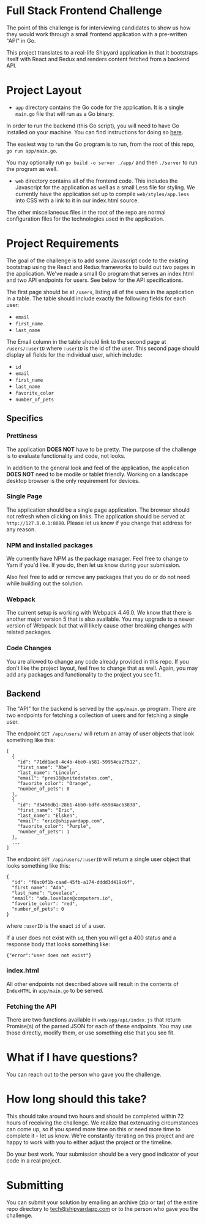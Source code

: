 # Full Stack Frontend Challenge

The point of this challenge is for interviewing candidates to show us how they
would work through a small frontend application with a pre-written "API" in Go.

This project translates to a real-life Shipyard application in that it bootstraps
itself with React and Redux and renders content fetched from a backend API.

# Project Layout

- `app` directory contains the Go code for the application.
It is a single `main.go` file that will run as a Go binary.

In order to run the backend (this Go script), you will need to have Go installed
on your machine.
You can find instructions for doing so [here](https://golang.org/doc/install).

The easiest way to run the Go program is to run, from the root of this repo,
`go run app/main.go`.

You may optionally run `go build -o server ./app/` and then `./server` to run the program
as well.

- `web` directory contains all of the frontend code.
This includes the Javascript for the application as well as a small Less file
for styling.
We currently have the application set up to compile `web/styles/app.less` into
CSS with a link to it in our index.html source.

The other miscellaneous files in the root of the repo are normal configuration
files for the technologies used in the application.

# Project Requirements

The goal of the challenge is to add some Javascript code to the existing
bootstrap using the React and Redux frameworks to build out two pages in
the application.
We've made a small Go program that serves an index.html and two API endpoints
for users. See below for the API specifications.

The first page should be at `/users`, listing all of the users in
the application in a table.
The table should include exactly the following fields for each user:
- `email`
- `first_name`
- `last_name`

The Email column in the table should link to the second page at `/users/:userID`
where `:userID` is the id of the user.
This second page should display all fields for the individual user, which include:
- `id`
- `email`
- `first_name`
- `last_name`
- `favorite_color`
- `number_of_pets`

## Specifics

### Prettiness
The application **DOES NOT** have to be pretty.
The purpose of the challenge is to evaluate functionality and code, not looks.

In addition to the general look and feel of the application,
the application **DOES NOT** need to be modile or tablet friendly.
Working on a landscape desktop browser is the only requirement for devices.

### Single Page
The application should be a single page application.
The browser should not refresh when clicking on links.
The application should be served at `http://127.0.0.1:8080`.
Please let us know if you change that address for any reason.

### NPM and installed packages
We currently have NPM as the package manager.
Feel free to change to Yarn if you'd like. If you do, then let us know during your
submission.

Also feel free to add or remove any packages that you do or do not need
while building out the solution.

### Webpack
The current setup is working with Webpack 4.46.0.
We know that there is another major version 5 that is also available.
You may upgrade to a newer version of Webpack but that will likely cause other
breaking changes with related packages.

### Code Changes
You are allowed to change any code already provided in this repo.
If you don't like the project layout, feel free to change that as well.
Again, you may add any packages and functionality to the project you see fit.

## Backend
The "API" for the backend is served by the `app/main.go` program.
There are two endpoints for fetching a collection of users and for fetching a
single user.

The endpoint `GET /api/users/` will return an array of user objects that look
something like this:
```
[
  {
    "id": "71dd1ac0-4c4b-4be0-a581-59954ca27512",
    "first_name": "Abe",
    "last_name": "Lincoln",
    "email": "pres16@unitedstates.com",
    "favorite_color": "Orange",
    "number_of_pets": 0
  },
  {
    "id": "d5496db1-28b1-4bb0-bdfd-65984acb3838",
    "first_name": "Eric",
    "last_name": "Elsken",
    "email": "eric@shipyardapp.com",
    "favorite_color": "Purple",
    "number_of_pets": 1
  },
  ...
]
```

The endpoint `GET /api/users/:userID` will return a single user object that looks
something like this:
```
{
  "id": "f0ac0f1b-caad-45fb-a174-dddd3d419c6f",
  "first_name": "Ada",
  "last_name": "Lovelace",
  "email": "ada.lovelace@computers.io",
  "favorite_color": "red",
  "number_of_pets": 0
}
```
where `:userID` is the exact `id` of a user.

If a user does not exist with `id`, then you will get a 400 status and a response
body that looks something like:
```
{"error":"user does not exist"}
```

### index.html
All other endpoints not described above will result in the contents of
`IndexHTML` in `app/main.go` to be served.

### Fetching the API
There are two functions available in `web/app/api/index.js` that return
Promise(s) of the parsed JSON for each of these endpoints.
You may use those directly, modify them, or use something else that you see fit.

# What if I have questions?

You can reach out to the person who gave you the challenge.

# How long should this take?

This should take around two hours and should be completed within
72 hours of receiving the challenge.
We realize that extenuating circumstances can come up,
so if you spend more time on this or need more time to complete it - let us know.
We're constantly iterating on this project and are happy to work with you to
either adjust the project or the timeline.

Do your best work.
Your submission should be a very good indicator of your code in a real project.

# Submitting

You can submit your solution by emailing an archive (zip or tar) of the entire
repo directory to tech@shipyardapp.com or to the person who gave you the challenge.
